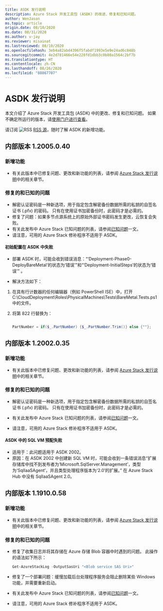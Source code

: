 ```yaml
---
title: ASDK 发行说明
description: Azure Stack 开发工具包 (ASDK) 的改进、修复和已知问题。
author: WenJason
ms.topic: article
origin.date: 08/10/2020
ms.date: 08/31/2020
ms.author: v-jay
ms.reviewer: misainat
ms.lastreviewed: 08/10/2020
ms.openlocfilehash: 3eb4a82abd4396f5fabdf1993e5e9e24ad6c848b
ms.sourcegitcommit: 4e2d781466e54e228fd1dbb3c0b80a1564c2bf7b
ms.translationtype: HT
ms.contentlocale: zh-CN
ms.lasthandoff: 08/26/2020
ms.locfileid: "88867707"
---
```

# <a name="asdk-release-notes"></a>ASDK 发行说明

本文介绍了 Azure Stack 开发工具包 (ASDK) 中的更改、修复和已知问题。 如果不确定所运行的版本，请[使用门户进行查看](../operator/azure-stack-updates.md)。

请订阅 ![RSS](./media/asdk-release-notes/feed-icon-14x14.png) [RSS 源](https://docs.microsoft.com/api/search/rss?search=ASDK+release+notes&locale=en-us#)，随时了解 ASDK 的新增功能。

## <a name="build-12005040"></a>内部版本 1.2005.0.40

### <a name="new-features"></a>新增功能

- 有关此版本中已修复问题、更改和新功能的列表，请参阅 [Azure Stack 发行说明](../operator/release-notes.md)中的相关章节。

### <a name="fixed-and-known-issues"></a>修复的和已知的问题

- 解密认证密码是一种新选项，用于指定包含解密备份数据所需的私钥的自签名证书 (.pfx) 的密码。 只有在使用证书加密备份时，此密码才是必需的。
- 修复了问题：如果多节点源系统上的原始外部证书密码发生更改，云恢复会失败。 
- 有关此发布中 Azure Stack 已知问题的列表，请参阅[已知问题](../operator/known-issues.md)一文。
- 请注意，可用的 Azure Stack 修补程序不适用于 ASDK。

#### <a name="initial-configuration-fails-in-asdk"></a>初始配置在 ASDK 中失败

- 部署 ASDK 时，可能会收到错误消息：“‘Deployment-Phase0-DeployBareMetal’的状态为‘错误’”和“‘Deployment-InitialSteps’的状态为‘错误’” 。

- 解决方法如下：

1. 在具有行计数器的任何编辑器（例如 PowerShell ISE）中，打开 C:\CloudDeployment\Roles\PhysicalMachines\Tests\BareMetal.Tests.ps1 中的文件。

2. 将第 822 行替换为：

   ```powershell

   PartNumber = if($_.PartNumber) {$_.PartNumber.Trim()} else {""};

   ```  

## <a name="build-12002035"></a>内部版本 1.2002.0.35

### <a name="new-features"></a>新增功能

- 有关此版本中已修复问题、更改和新功能的列表，请参阅 [Azure Stack 发行说明](../operator/release-notes.md)中的相关章节。

### <a name="fixed-and-known-issues"></a>修复的和已知的问题

- 解密认证密码是一种新选项，用于指定包含解密备份数据所需的私钥的自签名证书 (.pfx) 的密码。 只有在使用证书加密备份时，此密码才是必需的。

- 有关此发布中 Azure Stack 已知问题的列表，请参阅[已知问题](../operator/known-issues.md)一文。

- 请注意，可用的 Azure Stack 修补程序不适用于 ASDK。

#### <a name="sql-vm-provision-fails-in-asdk"></a>ASDK 中的 SQL VM 预配失败

- 适用于：此问题适用于 ASDK 2002。
- 原因：在 ASDK 2002 中创建新 SQL VM 时，可能会收到一条错误消息“扩展存储库中找不到发布者为‘Microsoft.SqlServer.Management’，类型为‘SqlIaaSAgent’，并且类型处理程序版本为‘2.0’的扩展。” 在 Azure Stack Hub 中没有 SqlIaaSAgent 2.0。

## <a name="build-11910058"></a>内部版本 1.1910.0.58

### <a name="new-features"></a>新增功能

- 有关此版本中已修复问题、更改和新功能的列表，请参阅 [Azure Stack 发行说明](../operator/release-notes.md)中的相关章节。

### <a name="fixed-and-known-issues"></a>修复的和已知的问题

- 修复了收集日志并将其存储在 Azure 存储 Blob 容器中时遇到的问题。 此操作的语法如下所示：

  ```powershell
  Get-AzureStackLog -OutputSasUri "<Blob service SAS Uri>"
  ``` 

- 修复了一个部署问题：缓慢加载后台处理程序服务会阻止删除某些 Windows 功能，并需要重新启动。
- 有关此发布中 Azure Stack 已知问题的列表，请参阅[已知问题](../operator/known-issues.md)一文。
- 请注意，可用的 Azure Stack 修补程序不适用于 ASDK。
